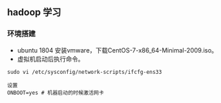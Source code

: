 ## hadoop 学习
### 环境搭建
- ubuntu 1804 安装vmware，下载CentOS-7-x86_64-Minimal-2009.iso。
- 虚拟机启动后执行命令。
```shell
sudo vi /etc/sysconfig/network-scripts/ifcfg-ens33

设置
ONBOOT=yes # 机器启动的时候激活网卡
```

